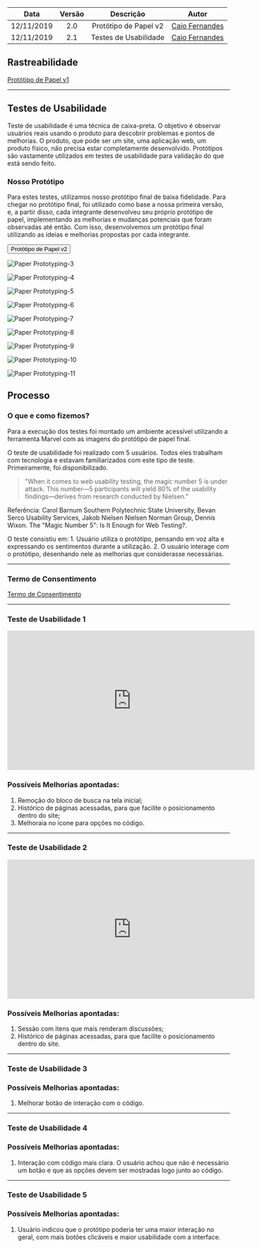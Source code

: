 
| Data       | Versão | Descrição            | Autor             |
|:----------:|:------:|:--------------------:|:-----------------:|
| 12/11/2019 | 2.0 | Protótipo de Papel v2 | [Caio Fernandes](https://github.com/caiovfernandes) |
| 12/11/2019 | 2.1 | Testes de Usabilidade | [Caio Fernandes](https://github.com/caiovfernandes) |

## Rastreabilidade
[Protótipo de Papel v1](/docs/paper_prototype/paper_prototype.md)

---

## Testes de Usabilidade
Teste de usabilidade é uma técnica de caixa-preta. O objetivo é observar usuários reais usando o produto para descobrir problemas e pontos de melhorias. O produto, que pode ser um site, uma aplicação web, um produto físico, não precisa estar completamente desenvolvido. Protótipos são vastamente utilizados em testes de usabilidade para validação do que está sendo feito.

### Nosso Protótipo
Para estes testes, utilizamos nosso protótipo final de baixa fidelidade.
Para chegar no protótipo final, foi utilizado como base a nossa primeira versão, e, a partir disso, cada integrante desenvolveu seu próprio protótipo de papel, implementando as melhorias e mudanças potenciais que foram observadas até então. Com isso, desenvolvemos um protótipo final utilizando as ideias e melhorias propostas por cada integrante.

<button data-toggle="collapse" data-target="#backlog1" class="myButton" >Protótipo de Papel v2</button>
<div id="backlog1" class="collapse">

![Paper Prototyping-3](https://user-images.githubusercontent.com/42192251/68852835-78947b00-06b7-11ea-80dc-df9c6b11ee42.jpg)

![Paper Prototyping-4](https://user-images.githubusercontent.com/42192251/68852845-7f22f280-06b7-11ea-89e0-b5a1bab3a327.jpg)

![Paper Prototyping-5](https://user-images.githubusercontent.com/42192251/68852876-877b2d80-06b7-11ea-9a85-abfa9b4de05c.jpg)

![Paper Prototyping-6](https://user-images.githubusercontent.com/42192251/68852879-877b2d80-06b7-11ea-8715-21dcb3b6c272.jpg)

![Paper Prototyping-7](https://user-images.githubusercontent.com/42192251/68852880-877b2d80-06b7-11ea-8a26-afa9a2aed330.jpg)

![Paper Prototyping-8](https://user-images.githubusercontent.com/42192251/68852881-8813c400-06b7-11ea-81b7-35daf9919ebf.jpg)

![Paper Prototyping-9](https://user-images.githubusercontent.com/42192251/68852882-8813c400-06b7-11ea-8e24-86eab7e04981.jpg)

![Paper Prototyping-10](https://user-images.githubusercontent.com/42192251/68852883-8813c400-06b7-11ea-855a-9b5c0e5ffc13.jpg)

![Paper Prototyping-11](https://user-images.githubusercontent.com/42192251/68852884-8813c400-06b7-11ea-8e69-0f0fd134bec9.jpg)

</div>


## Processo
### O que e como fizemos?
Para a execução dos testes foi montado um ambiente acessível utilizando a ferramenta Marvel com as imagens do protótipo de papel final. 

O teste de usabilidade foi realizado com 5 usuários. Todos eles trabalham com tecnologia e estavam familiarizados com este tipo de teste.
Primeiramente, foi disponibilizado.

>"When it comes to web usability testing, the magic number
>5 is under attack. This number—5 participants will yield
>80% of the usability findings—derives from research
>conducted by Nielsen."

Referência: Carol Barnum Southern Polytechnic State University, Bevan Serco Usability Services, Jakob Nielsen Nielsen Norman Group, Dennis Wixon. The "Magic Number 5": Is It Enough for Web Testing?. 

O teste consistiu em:
    1. Usuário utiliza o protótipo, pensando em voz alta e expressando os sentimentos durante a utilização.
    2. O usuário interage com o protótipo, desenhando nele as melhorias que considerasse necessárias.

---

### Termo de Consentimento
[Termo de Consentimento](https://user-images.githubusercontent.com/42192251/68848160-9c9f8e80-06ae-11ea-8bea-f7f36834c42a.png)

---

### Teste de Usabilidade 1
<iframe width="560" height="315" src="https://www.youtube.com/embed/iZ1HB27QGSQ" frameborder="0" allow="accelerometer; autoplay; encrypted-media; gyroscope; picture-in-picture" allowfullscreen></iframe>

### Possíveis Melhorias apontadas:
1. Remoção do bloco de busca na tela inicial;
2. Histórico de páginas acessadas, para que facilite o posicionamento dentro do site;
3. Melhoraia no ícone para opções no código.

---

### Teste de Usabilidade 2
<iframe width="560" height="315" src="https://www.youtube.com/embed/GDmzXVss8AQ" frameborder="0" allow="accelerometer; autoplay; encrypted-media; gyroscope; picture-in-picture" allowfullscreen></iframe>

### Possíveis Melhorias apontadas:
1. Sessão com itens que mais renderam discussões;
2. Histórico de páginas acessadas, para que facilite o posicionamento dentro do site.

---

### Teste de Usabilidade 3
### Possíveis Melhorias apontadas:
1. Melhorar botão de interação com o código.

---

### Teste de Usabilidade 4
### Possíveis Melhorias apontadas:
1. Interação com código mais clara. O usuário achou que não é necessário um botão e que as opções devem ser mostradas logo junto ao código.

---

### Teste de Usabilidade 5
### Possíveis Melhorias apontadas:
1. Usuário indicou que o protótipo poderia ter uma maior interação no geral, com mais botões clicáveis e maior usabilidade com a interface.